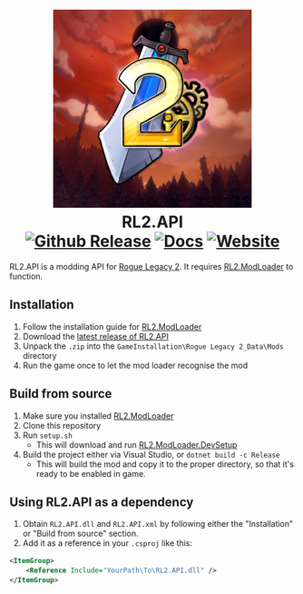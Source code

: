 <h1 align="center">
    <img src="https://raw.githubusercontent.com/RL2-API/RL2.ModLoader/main/Assets/ModLoaderIcon-NoText-700x700.png" width=350px height=350px /><br/>
    RL2.API<br/>
    <a href="https://github.com/RL2-API/RL2.API/releases/latest"><img src="https://img.shields.io/github/v/release/RL2-API/RL2.API.svg?logo=github&style=flat-square" alt="Github Release"/></a>
    <a href=""><img src="https://img.shields.io/badge/Documentation-Offline-orange?logo=github&style=flat-square" alt="Docs"/></a>
    <a href="https://rl2-modloader.onrender.com/mods/RL2.API"><img src="https://img.shields.io/badge/Website-gray?logo=webtrees&logoColor=white&style=flat-square" alt="Website"/></a>
</h1>


RL2.API is a modding API for [Rogue Legacy 2](https://roguelegacy2.com). It requires [RL2.ModLoader](https://github.com/RL2-API/RL2.ModLoader) to function.


## Installation
1. Follow the installation guide for [RL2.ModLoader](https://github.com/RL2-API/RL2.ModLoader)
2. Download the [latest release of RL2.API](https://github.com/RL2-API/RL2.API/releases/latest)
3. Unpack the `.zip` into the `GameInstallation\Rogue Legacy 2_Data\Mods` directory
4. Run the game once to let the mod loader recognise the mod

## Build from source
1. Make sure you installed [RL2.ModLoader](https://github.com/RL2-API/RL2.ModLoader)
2. Clone this repository
3. Run `setup.sh`
    - This will download and run [RL2.ModLoader.DevSetup](https://github.com/RL2-API/RL2.ModLoader.DevSetup)
4. Build the project either via Visual Studio, or `dotnet build -c Release`
    - This will build the mod and copy it to the proper directory, so that it's ready to be enabled in game.

## Using RL2.API as a dependency
1. Obtain `RL2.API.dll` and `RL2.API.xml` by following either the "Installation" or "Build from source" section.
2. Add it as a reference in your `.csproj` like this:
```xml
<ItemGroup>
	<Reference Include="YourPath\To\RL2.API.dll" />
</ItemGroup>
```

